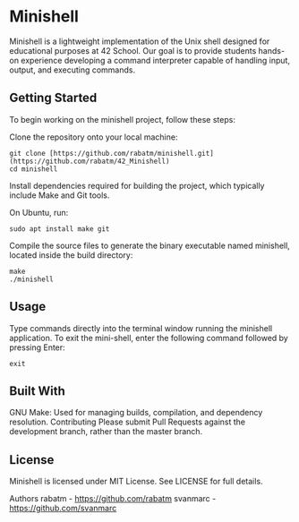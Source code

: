 # Minishell
Minishell is a lightweight implementation of the Unix shell designed for educational purposes at 42 School. Our goal is to provide students hands-on experience developing a command interpreter capable of handling input, output, and executing commands.

## Getting Started
To begin working on the minishell project, follow these steps:

Clone the repository onto your local machine:

```
git clone [https://github.com/rabatm/minishell.git](https://github.com/rabatm/42_Minishell)
cd minishell
```

Install dependencies required for building the project, which typically include Make and Git tools. 

On Ubuntu, run:
```
sudo apt install make git
```
Compile the source files to generate the binary executable named minishell, located inside the build directory:
```
make
./minishell
```

## Usage
Type commands directly into the terminal window running the minishell application. To exit the mini-shell, enter the following command followed by pressing Enter:
```
exit
```

## Built With
GNU Make: Used for managing builds, compilation, and dependency resolution.
Contributing
Please submit Pull Requests against the development branch, rather than the master branch.

## License
Minishell is licensed under MIT License. See LICENSE for full details.

Authors
rabatm - https://github.com/rabatm
svanmarc - https://github.com/svanmarc
